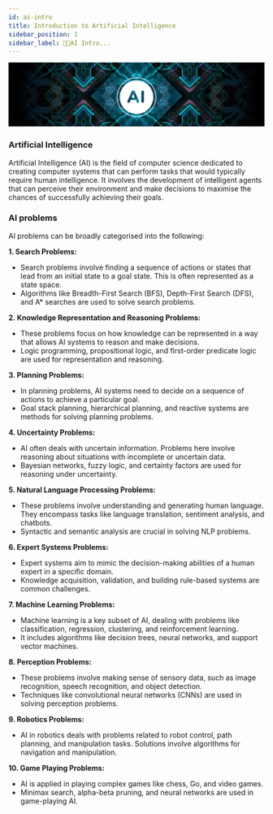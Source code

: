 ```yaml
---
id: ai-intro
title: Introduction to Artificial Intelligence
sidebar_position: 1
sidebar_label: 🧑‍💻AI Intro...
---
```


![Introduction to Artificial Intelligence](./../img/ai.jpg)

### Artificial Intelligence

Artificial Intelligence (AI) is the field of computer science dedicated to creating computer systems that can perform tasks that would typically require human intelligence. It involves the development of intelligent agents that can perceive their environment and make decisions to maximise the chances of successfully achieving their goals.

### AI problems

AI problems can be broadly categorised into the following:

**1. Search Problems:**
- Search problems involve finding a sequence of actions or states that lead from an initial state to a goal state. This is often represented as a state space.
- Algorithms like Breadth-First Search (BFS), Depth-First Search (DFS), and A* searches are used to solve search problems.
   
**2. Knowledge Representation and Reasoning Problems:**
- These problems focus on how knowledge can be represented in a way that allows AI systems to reason and make decisions.
- Logic programming, propositional logic, and first-order predicate logic are used for representation and reasoning.
   
**3. Planning Problems:**
- In planning problems, AI systems need to decide on a sequence of actions to achieve a particular goal.
- Goal stack planning, hierarchical planning, and reactive systems are methods for solving planning problems.

**4. Uncertainty Problems:**
- AI often deals with uncertain information. Problems here involve reasoning about situations with incomplete or uncertain data.
- Bayesian networks, fuzzy logic, and certainty factors are used for reasoning under uncertainty.

**5. Natural Language Processing Problems:**
- These problems involve understanding and generating human language. They encompass tasks like language translation, sentiment analysis, and chatbots.
- Syntactic and semantic analysis are crucial in solving NLP problems.

**6. Expert Systems Problems:**
- Expert systems aim to mimic the decision-making abilities of a human expert in a specific domain.
- Knowledge acquisition, validation, and building rule-based systems are common challenges.

**7. Machine Learning Problems:**
- Machine learning is a key subset of AI, dealing with problems like classification, regression, clustering, and reinforcement learning.
- It includes algorithms like decision trees, neural networks, and support vector machines.

**8. Perception Problems:**
- These problems involve making sense of sensory data, such as image recognition, speech recognition, and object detection.
- Techniques like convolutional neural networks (CNNs) are used in solving perception problems.

**9. Robotics Problems:**
- AI in robotics deals with problems related to robot control, path planning, and manipulation tasks.
Solutions involve algorithms for navigation and manipulation.

**10. Game Playing Problems:**
- AI is applied in playing complex games like chess, Go, and video games.
- Minimax search, alpha-beta pruning, and neural networks are used in game-playing AI.

